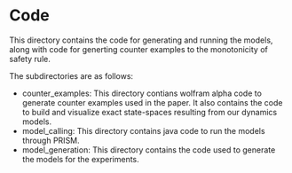# Code

This directory contains the code for generating and running the models, along with code for generting counter examples to the monotonicity of safety rule.


The subdirectories are as follows:
- counter_examples: This directory contians wolfram alpha code to generate counter examples used in the paper. It also contains the code to build and visualize exact state-spaces resulting from our dynamics models. 
- model_calling: This directory contains java code to run the models through PRISM.
- model_generation: This directory contains the code used to generate the models for the experiments.

